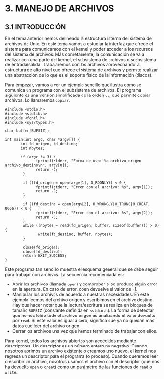# 3. MANEJO DE ARCHIVOS
## 3.1 INTRODUCCIÓN
En el tema anterior hemos delineado la estructura interna del sistema de archivos de Unix. En este tema vamos a estudiar la interfaz que ofrece el sistema para comunicarnos con el kernel y poder acceder a los recursos del sistema de archivos. Más conretamente, la comunicación se va a realizar con una parte del kernel, el subsistema de archivos o susbsistema de entrada/salida. Trabajaremos con los archivos aprovechando la estructura de alto nivel que ofrece el sistema de archivos y permite realizar una abstracción de lo que es el soporte físico de la información (discos).

Para empezar, vamos a ver un ejemplo sencillo que ilustra cómo se comunica un programa con el subsistema de archivos. El programa siguiente es una versión simplificada de la orden `cp`, que permite copiar archivos. Lo llamaremos `copiar`.

```
#include <stdio.h>
#include <stdlib.h>
#include <fcntl.h>
#include <sys/types.h>

char buffer[BUFSIZ];

int main(int argc, char *argv[]) {
       int fd_origen, fd_destino;
       int nbytes;
       
       if (argc != 3) {
              fprintf(stderr, "Forma de uso: %s archivo_origen archivo_destino\n", argv[0]);
              return -1;
        }
        
        if ((fd_origen = open(argv[1], O_RDONLY)) < 0 {
              fprintf(stderr, "Error con el archivo: %s", argv[1]);
              return -1;
        }
        
        if ((fd_destino = open(argv[2], O_WRONGLY|O_TRUNC|O_CREAT, 0666)) < 0 {
              fprintf(stderr, "Error con el archivo: %s", argv[2]);
              return -1;
        }
        while ((nbytes = read(fd_origen, buffer, sizeof(buffer))) > 0) {
               write(fd_destino, buffer, nbytes);
        }
        
        close(fd_origen);
        close(fd_destino);
        return EXIT_SUCCESS;
}
```
Este programa tan sencillo muestra el esquema general que se debe seguir para trabajar con archivos. La secuencia recomendada es:
* Abrir los archivos (llamada `open`) y comprobar si se produce algún error en la apertura. En caso de error, open devuelve el valor de -1.
* Manipular los archivos de acuerdo a nuestras necesidades. En este ejemplo leemos del archivo origen y escribimos en el archivo destino. Hay que hacer notar que la lectura/escritura se realiza en bloques de tamaño `BUFSIZ` (constante definida en `<stdio.h`). La forma de detectar que hemos leído todo el archivo origen es analizando el valor devuelto por `read`. Si este valor es igual a cero, significa que ya no quedan más datos que leer del archivo origen.
* Cerrar los archivos una vez que hemos terminado de trabajar con ellos.

Para kernel, todos los archivos abiertos son accedidos mediante descriptores. Un descriptor es un número entero no negativo. Cuando nosotros abrimos un archivo existente o creamos uno nuevo, el kernel nos regresa un descriptor para el programa (o proceso). Cuando queremos leer o escribir un archivo, nosotros usamos el archivo con el descriptor (que nos ha devuelto `open` o `creat`) como un parámetro de las funciones de `read` o `write`.
